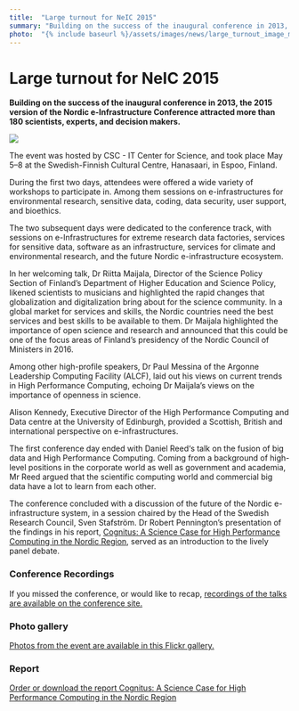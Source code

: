 ```yaml
---
title:  "Large turnout for NeIC 2015"
summary: "Building on the success of the inaugural conference in 2013, the 2015 version of the Nordic e-Infrastructure Conference attracted more than 180 scientists, experts, and decision makers."
photo:  "{% include baseurl %}/assets/images/news/large_turnout_image_mini.jpg"
---
```


Large turnout for NeIC 2015
===========================

**Building on the success of the inaugural conference in 2013, the 2015 version of the Nordic e-Infrastructure Conference attracted more than 180 scientists, experts, and decision makers.**

<img class="smallpic" src="{% include baseurl %}/assets/images/news/large_turnout_image_mini.jpg">

The event was hosted by CSC - IT Center for Science, and took place May 5–8 at the Swedish-Finnish Cultural Centre, Hanasaari, in Espoo, Finland.

During the first two days, attendees were offered a wide variety of workshops to participate in. Among them sessions on e-infrastructures for environmental research, sensitive data, coding, data security, user support, and bioethics.

The two subsequent days were dedicated to the conference track, with sessions on e-Infrastructures for extreme research data factories, services for sensitive data, software as an infrastructure, services for climate and environmental research, and the future Nordic e-infrastructure ecosystem.

In her welcoming talk, Dr Riitta Maijala, Director of the Science Policy Section of Finland’s Department of Higher Education and Science Policy, likened scientists to musicians and highlighted the rapid changes that globalization and digitalization bring about for the science community. In a global market for services and skills, the Nordic countries need the best services and best skills to be available to them. Dr Maijala highlighted the importance of open science and research and announced that this could be one of the focus areas of Finland’s presidency of the Nordic Council of Ministers in 2016.

Among other high-profile speakers, Dr Paul Messina of the Argonne Leadership Computing Facility (ALCF), laid out his views on current trends in High Performance Computing, echoing Dr Maijala’s views on the importance of openness in science.

Alison Kennedy, Executive Director of the High Performance Computing and Data centre at the University of Edinburgh, provided a Scottish, British and international perspective on e-infrastructures.

The first conference day ended with Daniel Reed‘s talk on the fusion of big data and High Performance Computing. Coming from a background of high-level positions in the corporate world as well as government and academia, Mr Reed argued that the scientific computing world and commercial big data have a lot to learn from each other.

The conference concluded with a discussion of the future of the Nordic e-infrastructure system, in a session chaired by the Head of the Swedish Research Council, Sven Stafström. Dr Robert Pennington’s presentation of the findings in his report, [Cognitus: A Science Case for High Performance Computing in the Nordic Region](http://www.nordforsk.org/en/publications/publications_container/cognitus-a-science-case-for-high-performance-computing-in-the-nordic-region), served as an introduction to the lively panel debate.

### Conference Recordings

If you missed the conference, or would like to recap, [recordings of the talks are available on the conference site.](http://neic2015.nordforsk.org/pages/viewpage.action?pageId=17498121)

### Photo gallery

[Photos from the event are available in this Flickr gallery.](https://flic.kr/s/aHskamELd5)

### Report

[Order or download the report Cognitus: A Science Case for High Performance Computing in the Nordic Region](http://www.nordforsk.org/en/publications/publications_container/cognitus-a-science-case-for-high-performance-computing-in-the-nordic-region/)
